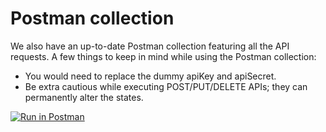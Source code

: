 # Postman collection
We also have an up-to-date Postman collection featuring all the API requests. A few things to keep in mind while using the Postman collection:
- You would need to replace the dummy apiKey and apiSecret.
- Be extra cautious while executing POST/PUT/DELETE APIs; they can permanently alter the states.

[![Run in Postman](https://run.pstmn.io/button.svg)](https://app.getpostman.com/run-collection/24915866-9a9e1b22-efa0-42bc-b33b-978c031b8eac?action=collection%2Ffork&collection-url=entityId%3D24915866-9a9e1b22-efa0-42bc-b33b-978c031b8eac%26entityType%3Dcollection%26workspaceId%3Dc5f0e62b-4c7c-4fff-abfe-387bfd76fc31)
